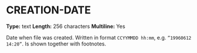 # CREATION-DATE
**Type:** text
**Length:** 256 characters
**Multiline:** Yes

Date when file was created. Written in format `CCYYMMDD hh:mm`, e.g.
`”19960612 14:20”`. Is shown together with footnotes.
